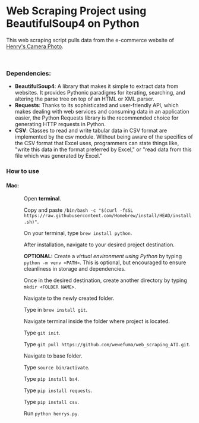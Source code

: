 <h1>Web Scraping Project using BeautifulSoup4 on Python</h1>

<p>This web scraping script pulls data from the e-commerce website of <a href="https://www.henryscameraphoto.com/">Henry's Camera Photo</a>.</p></br>

<h3>Dependencies:</h3>
<ul>
  <li><b>BeautifulSoup4</b>: A library that makes it simple to extract data from websites. It provides Pythonic paradigms for iterating, searching, and altering the parse tree on top of an HTML or XML parser.</li>
  <li><b>Requests</b>: Thanks to its sophisticated and user-friendly API, which makes dealing with web services and consuming data in an application easier, the Python Requests library is the recommended choice for generating HTTP requests in Python.</li>
  <li><b>CSV</b>: Classes to read and write tabular data in CSV format are implemented by the csv module. Without being aware of the specifics of the CSV format that Excel uses, programmers can state things like, "write this data in the format preferred by Excel," or "read data from this file which was generated by Excel."</li>
</ul>

<h3>How to use</h3>
<h4><b>Mac:</b></h4>
<ul>
  <ol>Open <b>terminal</b>.</ol>
  <ol>Copy and paste <code>/bin/bash -c "$(curl -fsSL https://raw.githubusercontent.com/Homebrew/install/HEAD/install.sh)"</code>.</ol>
  <ol>On your terminal, type <code>brew install python</code>.</ol>
  <ol>After installation, navigate to your desired project destination.</ol>
  <ol><b>OPTIONAL:</b> Create a <i>virtual environment using Python</i> by typing <code>python -m venv &lt;PATH&gt;</code>. This is optional, but encouraged to ensure cleanliness in storage and dependencies.</ol>
  <ol>Once in the desired destination, create another directory by typing <code>mkdir &lt;FOLDER NAME&gt;</code>.</ol>
  <ol>Navigate to the newly created folder.</ol>
  <ol>Type in <code>brew install git</code>.</ol>
  <ol>Navigate terminal inside the folder where project is located.</ol>
  <ol>Type <code>git init</code>.</ol>
  <ol>Type <code>git pull https://github.com/wewefuma/web_scraping_ATI.git</code>.</ol>
  <ol>Navigate to base folder.</ol>
  <ol>Type <code>source bin/activate</code>.</ol>
  <ol>Type <code>pip install bs4</code>.</ol>
  <ol>Type <code>pip install requests</code>.</ol>
  <ol>Type <code>pip install csv</code>.</ol>
  <ol>Run <code>python henrys.py</code>.</ol>
</ul>
